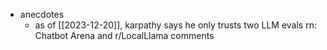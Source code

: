   * anecdotes
    * as of [[2023-12-20]], karpathy says he only trusts two LLM evals rn: Chatbot Arena and r/LocalLlama comments